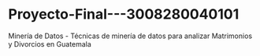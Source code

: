 # Proyecto-Final---3008280040101
Minería de Datos - Técnicas de minería de datos para analizar Matrimonios y Divorcios en Guatemala
